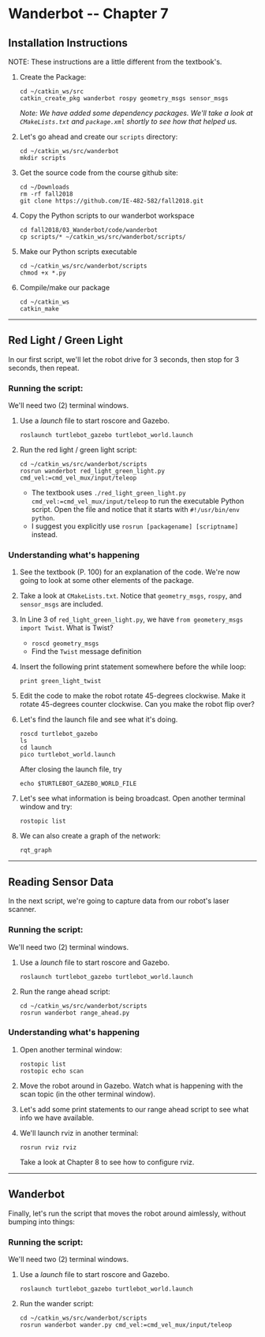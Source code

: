 # Wanderbot -- Chapter 7


## Installation Instructions

NOTE: These instructions are a little different from the textbook's.

1.  Create the Package:
    ```
    cd ~/catkin_ws/src
    catkin_create_pkg wanderbot rospy geometry_msgs sensor_msgs
    ```
    *Note: We have added some dependency packages.  We'll take a look at `CMakeLists.txt` and `package.xml` shortly to see how that helped us.*
    
2. Let's go ahead and create our `scripts` directory:
    ```
    cd ~/catkin_ws/src/wanderbot
    mkdir scripts
    ```
        
3. Get the source code from the course github site:
    ```
    cd ~/Downloads
    rm -rf fall2018
    git clone https://github.com/IE-482-582/fall2018.git
    ```
        
 4. Copy the Python scripts to our wanderbot workspace
    ```
    cd fall2018/03_Wanderbot/code/wanderbot
    cp scripts/* ~/catkin_ws/src/wanderbot/scripts/
    ```
    
 5. Make our Python scripts executable
    ```
    cd ~/catkin_ws/src/wanderbot/scripts
    chmod +x *.py
    ```
    
6. Compile/make our package

    ```
    cd ~/catkin_ws
    catkin_make
    ```
        
---

## Red Light / Green Light
In our first script, we'll let the robot drive for 3 seconds, then stop for 3 seconds, then repeat.

### Running the script:
We'll need two (2) terminal windows.

1. Use a *launch* file to start roscore and Gazebo.

    ```
    roslaunch turtlebot_gazebo turtlebot_world.launch
    ```

2. Run the red light / green light script:

    ```
    cd ~/catkin_ws/src/wanderbot/scripts
    rosrun wanderbot red_light_green_light.py cmd_vel:=cmd_vel_mux/input/teleop
    ```
    
    - The textbook uses `./red_light_green_light.py cmd_vel:=cmd_vel_mux/input/teleop` to run the executable Python script.  Open the file and notice that it starts with `#!/usr/bin/env python`.  
    - I suggest you explicitly use `rosrun [packagename] [scriptname]` instead.

### Understanding what's happening
1. See the textbook (P. 100) for an explanation of the code.  We're now going to look at some other elements of the package.
2. Take a look at `CMakeLists.txt`.  Notice that `geometry_msgs`, `rospy`, and `sensor_msgs` are included.
3. In Line 3 of `red_light_green_light.py`, we have `from geometery_msgs import Twist`.  What is Twist?
    - `roscd geometry_msgs`
    - Find the `Twist` message definition
4. Insert the following print statement somewhere before the while loop:
    ```
    print green_light_twist
    ```
5. Edit the code to make the robot rotate 45-degrees clockwise.  Make it rotate 45-degrees counter clockwise.  Can you make the robot flip over?
6. Let's find the launch file and see what it's doing.
    ```
    roscd turtlebot_gazebo
    ls
    cd launch
    pico turtlebot_world.launch
    ```
    
    After closing the launch file, try
    ```
    echo $TURTLEBOT_GAZEBO_WORLD_FILE
    ```    
7. Let's see what information is being broadcast.  Open another terminal window and try:
    ```
    rostopic list
    ```
8. We can also create a graph of the network:
    ```
    rqt_graph
    ```
    
---

## Reading Sensor Data
In the next script, we're going to capture data from our robot's laser scanner.

### Running the script:
We'll need two (2) terminal windows.
    
1. Use a *launch* file to start roscore and Gazebo.
    
   ```
   roslaunch turtlebot_gazebo turtlebot_world.launch
   ```

    
2. Run the range ahead script:
    
   ```
   cd ~/catkin_ws/src/wanderbot/scripts
   rosrun wanderbot range_ahead.py
   ```

### Understanding what's happening

1. Open another terminal window:
    ```
    rostopic list
    rostopic echo scan
    ```
    
2. Move the robot around in Gazebo.  Watch what is happening with the scan topic (in the other terminal window).

3. Let's add some print statements to our range ahead script to see what info we have available.

4. We'll launch rviz in another terminal:
    ```
    rosrun rviz rviz
    ```
   Take a look at Chapter 8 to see how to configure rviz.
   
---

## Wanderbot

Finally, let's run the script that moves the robot around aimlessly, without bumping into things:

### Running the script:
We'll need two (2) terminal windows.

1.  Use a *launch* file to start roscore and Gazebo.

    ```
    roslaunch turtlebot_gazebo turtlebot_world.launch
    ```

2. Run the wander script:

    ```
    cd ~/catkin_ws/src/wanderbot/scripts
    rosrun wanderbot wander.py cmd_vel:=cmd_vel_mux/input/teleop
    ```
    



